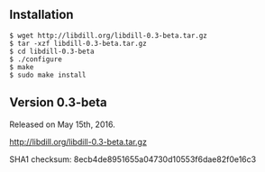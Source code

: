 
## Installation

```
$ wget http://libdill.org/libdill-0.3-beta.tar.gz
$ tar -xzf libdill-0.3-beta.tar.gz 
$ cd libdill-0.3-beta
$ ./configure
$ make
$ sudo make install
```

## Version 0.3-beta

Released on May 15th, 2016.

<http://libdill.org/libdill-0.3-beta.tar.gz>

SHA1 checksum: 8ecb4de8951655a04730d10553f6dae82f0e16c3
